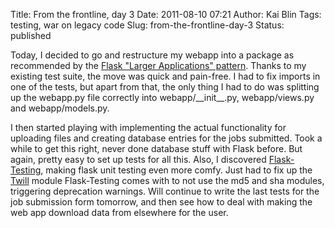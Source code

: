 Title: From the frontline, day 3
Date: 2011-08-10 07:21
Author: Kai Blin
Tags: testing, war on legacy code
Slug: from-the-frontline-day-3
Status: published


Today, I decided to go and restructure my webapp into a package as
recommended by the [Flask "Larger Applications"
pattern](http://flask.pocoo.org/docs/patterns/packages/). Thanks to my
existing test suite, the move was quick and pain-free. I had to fix
imports in one of the tests, but apart from that, the only thing I had
to do was splitting up the webapp.py file correctly into
webapp/\_\_init\_\_.py, webapp/views.py and webapp/models.py.


I then started playing with implementing the actual functionality for
uploading files and creating database entries for the jobs submitted.
Took a while to get this right, never done database stuff with Flask
before. But again, pretty easy to set up tests for all this. Also, I
discovered [Flask-Testing](http://packages.python.org/Flask-Testing/),
making flask unit testing even more comfy. Just had to fix up the
[Twill](http://twill.idyll.org/) module Flask-Testing comes with to not
use the md5 and sha modules, triggering deprecation warnings. Will
continue to write the last tests for the job submission form tomorrow,
and then see how to deal with making the web app download data from
elsewhere for the user.
